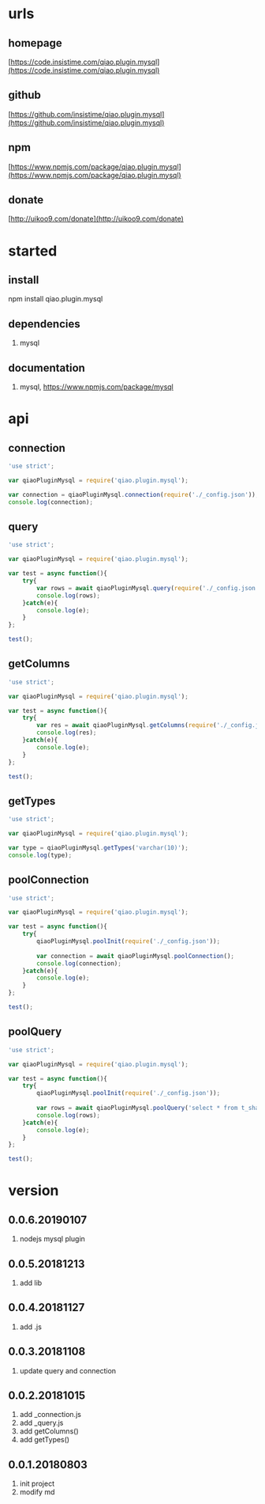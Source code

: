 # urls
## homepage
[https://code.insistime.com/qiao.plugin.mysql](https://code.insistime.com/qiao.plugin.mysql)

## github
[https://github.com/insistime/qiao.plugin.mysql](https://github.com/insistime/qiao.plugin.mysql)

## npm
[https://www.npmjs.com/package/qiao.plugin.mysql](https://www.npmjs.com/package/qiao.plugin.mysql)

## donate
[http://uikoo9.com/donate](http://uikoo9.com/donate)

# started
## install
npm install qiao.plugin.mysql

## dependencies
1. mysql

## documentation
1. mysql, https://www.npmjs.com/package/mysql

# api
## connection
```javascript
'use strict';

var qiaoPluginMysql = require('qiao.plugin.mysql');

var connection = qiaoPluginMysql.connection(require('./_config.json'));
console.log(connection);
```

## query
```javascript
'use strict';

var qiaoPluginMysql = require('qiao.plugin.mysql');

var test = async function(){
	try{
		var rows = await qiaoPluginMysql.query(require('./_config.json'), 'select * from t_share_type where id=?', [1]);
		console.log(rows);
	}catch(e){
		console.log(e);
	}
};

test();
```

## getColumns
```javascript
'use strict';

var qiaoPluginMysql = require('qiao.plugin.mysql');

var test = async function(){
	try{
		var res = await qiaoPluginMysql.getColumns(require('./_config.json'), 't_share_type');
		console.log(res);
	}catch(e){
		console.log(e);
	}
};

test();
```

## getTypes
```javascript
'use strict';

var qiaoPluginMysql = require('qiao.plugin.mysql');

var type = qiaoPluginMysql.getTypes('varchar(10)');
console.log(type);
```

## poolConnection
```javascript
'use strict';

var qiaoPluginMysql = require('qiao.plugin.mysql');

var test = async function(){
	try{
		qiaoPluginMysql.poolInit(require('./_config.json'));
		
		var connection = await qiaoPluginMysql.poolConnection();
		console.log(connection);
	}catch(e){
		console.log(e);
	}
};

test();
```

## poolQuery
```javascript
'use strict';

var qiaoPluginMysql = require('qiao.plugin.mysql');

var test = async function(){
	try{
		qiaoPluginMysql.poolInit(require('./_config.json'));
		
		var rows = await qiaoPluginMysql.poolQuery('select * from t_share_type where id=?', [1]);
		console.log(rows);
	}catch(e){
		console.log(e);
	}
};

test();
```

# version
## 0.0.6.20190107
1. nodejs mysql plugin

## 0.0.5.20181213
1. add lib

## 0.0.4.20181127
1. add .js

## 0.0.3.20181108
1. update query and connection

## 0.0.2.20181015
1. add _connection.js
2. add _query.js
3. add getColumns()
4. add getTypes()

## 0.0.1.20180803
1. init project
2. modify md
